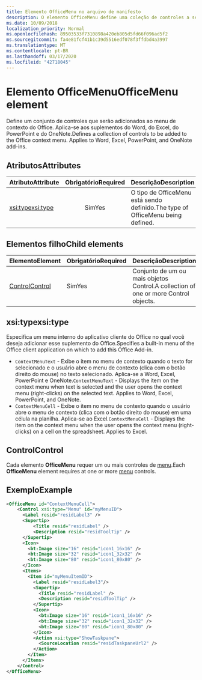 ```yaml
---
title: Elemento OfficeMenu no arquivo de manifesto
description: O elemento OfficeMenu define uma coleção de controles a serem adicionados ao menu de contexto do Office.
ms.date: 10/09/2018
localization_priority: Normal
ms.openlocfilehash: 89503533f7310898a420eb805d5fd66f096ad5f2
ms.sourcegitcommit: fa4e81fcf41b1c39d5516edf078f3ffdbd4a3997
ms.translationtype: MT
ms.contentlocale: pt-BR
ms.lasthandoff: 03/17/2020
ms.locfileid: "42718045"
---
```

# <a name="officemenu-element"></a><span data-ttu-id="3c14e-103">Elemento OfficeMenu</span><span class="sxs-lookup"><span data-stu-id="3c14e-103">OfficeMenu element</span></span>

<span data-ttu-id="3c14e-p101">Define um conjunto de controles que serão adicionados ao menu de contexto do Office. Aplica-se aos suplementos do Word, do Excel, do PowerPoint e do OneNote.</span><span class="sxs-lookup"><span data-stu-id="3c14e-p101">Defines a collection of controls to be added to the Office context menu. Applies to Word, Excel, PowerPoint, and OneNote add-ins.</span></span>

## <a name="attributes"></a><span data-ttu-id="3c14e-106">Atributos</span><span class="sxs-lookup"><span data-stu-id="3c14e-106">Attributes</span></span>

| <span data-ttu-id="3c14e-107">Atributo</span><span class="sxs-lookup"><span data-stu-id="3c14e-107">Attribute</span></span>            | <span data-ttu-id="3c14e-108">Obrigatório</span><span class="sxs-lookup"><span data-stu-id="3c14e-108">Required</span></span> | <span data-ttu-id="3c14e-109">Descrição</span><span class="sxs-lookup"><span data-stu-id="3c14e-109">Description</span></span>                          |
|:---------------------|:--------:|:-------------------------------------|
| [<span data-ttu-id="3c14e-110">xsi:type</span><span class="sxs-lookup"><span data-stu-id="3c14e-110">xsi:type</span></span>](#xsitype) | <span data-ttu-id="3c14e-111">Sim</span><span class="sxs-lookup"><span data-stu-id="3c14e-111">Yes</span></span>      | <span data-ttu-id="3c14e-112">O tipo de OfficeMenu está sendo definido.</span><span class="sxs-lookup"><span data-stu-id="3c14e-112">The type of OfficeMenu being defined.</span></span>|

## <a name="child-elements"></a><span data-ttu-id="3c14e-113">Elementos filho</span><span class="sxs-lookup"><span data-stu-id="3c14e-113">Child elements</span></span>

|  <span data-ttu-id="3c14e-114">Elemento</span><span class="sxs-lookup"><span data-stu-id="3c14e-114">Element</span></span> |  <span data-ttu-id="3c14e-115">Obrigatório</span><span class="sxs-lookup"><span data-stu-id="3c14e-115">Required</span></span>  |  <span data-ttu-id="3c14e-116">Descrição</span><span class="sxs-lookup"><span data-stu-id="3c14e-116">Description</span></span>  |
|:-----|:-----|:-----|
|  [<span data-ttu-id="3c14e-117">Control</span><span class="sxs-lookup"><span data-stu-id="3c14e-117">Control</span></span>](#control)    | <span data-ttu-id="3c14e-118">Sim</span><span class="sxs-lookup"><span data-stu-id="3c14e-118">Yes</span></span> |  <span data-ttu-id="3c14e-119">Conjunto de um ou mais objetos Control.</span><span class="sxs-lookup"><span data-stu-id="3c14e-119">A collection of one or more Control objects.</span></span>  |

## <a name="xsitype"></a><span data-ttu-id="3c14e-120">xsi:type</span><span class="sxs-lookup"><span data-stu-id="3c14e-120">xsi:type</span></span>

<span data-ttu-id="3c14e-121">Especifica um menu interno do aplicativo cliente do Office no qual você deseja adicionar esse suplemento do Office.</span><span class="sxs-lookup"><span data-stu-id="3c14e-121">Specifies a built-in menu of the Office client application on which to add this Office Add-in.</span></span>

- <span data-ttu-id="3c14e-p102">`ContextMenuText` -  Exibe o item no menu de contexto quando o texto for selecionado e o usuário abre o menu de contexto (clica com o botão direito do mouse) no texto selecionado. Aplica-se a Word, Excel, PowerPoint e OneNote.</span><span class="sxs-lookup"><span data-stu-id="3c14e-p102">`ContextMenuText` -  Displays the item on the context menu when text is selected and the user opens the context menu (right-clicks) on the selected text. Applies to Word, Excel, PowerPoint, and OneNote.</span></span>
- <span data-ttu-id="3c14e-p103">`ContextMenuCell` -  Exibe o item no menu de contexto quando o usuário abre o menu de contexto (clica com o botão direito do mouse) em uma célula na planilha. Aplica-se ao Excel.</span><span class="sxs-lookup"><span data-stu-id="3c14e-p103">`ContextMenuCell` -  Displays the item on the context menu when the user opens the context menu (right-clicks) on a cell on the spreadsheet. Applies to Excel.</span></span> 

## <a name="control"></a><span data-ttu-id="3c14e-126">Control</span><span class="sxs-lookup"><span data-stu-id="3c14e-126">Control</span></span>

<span data-ttu-id="3c14e-127">Cada elemento **OfficeMenu** requer um ou mais controles de [menu](control.md#menu-dropdown-button-controls).</span><span class="sxs-lookup"><span data-stu-id="3c14e-127">Each **OfficeMenu** element requires at one or more [menu](control.md#menu-dropdown-button-controls) controls.</span></span> 

## <a name="example"></a><span data-ttu-id="3c14e-128">Exemplo</span><span class="sxs-lookup"><span data-stu-id="3c14e-128">Example</span></span>

```xml
<OfficeMenu id="ContextMenuCell">
    <Control xsi:type="Menu" id="myMenuID">
      <Label resid="residLabel3" />
      <Supertip>
          <Title resid="residLabel" />
          <Description resid="residToolTip" />
      </Supertip>   
      <Icon>
        <bt:Image size="16" resid="icon1_16x16" />
        <bt:Image size="32" resid="icon1_32x32" />
        <bt:Image size="80" resid="icon1_80x80" />
      </Icon>    
      <Items>
        <Item id="myMenuItemID">
          <Label resid="residLabel3"/>
          <Supertip>
            <Title resid="residLabel" />
            <Description resid="residToolTip" />
          </Supertip>
          <Icon>
            <bt:Image size="16" resid="icon1_16x16" />
            <bt:Image size="32" resid="icon1_32x32" />
            <bt:Image size="80" resid="icon1_80x80" />
          </Icon>    
          <Action xsi:type="ShowTaskpane">
            <SourceLocation resid="residTaskpaneUrl2" />    
          </Action>    
        </Item>
      </Items>
    </Control>   
</OfficeMenu>
```
